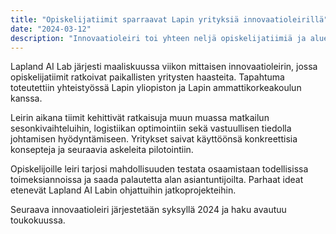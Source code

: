 ```yaml
---
title: "Opiskelijatiimit sparraavat Lapin yrityksiä innovaatioleirillä"
date: "2024-03-12"
description: "Innovaatioleiri toi yhteen neljä opiskelijatiimiä ja alueen yrityksiä ratkomaan matkailun ja logistiikan haasteita."
---
```


Lapland AI Lab järjesti maaliskuussa viikon mittaisen innovaatioleirin, jossa opiskelijatiimit ratkoivat paikallisten yritysten haasteita. Tapahtuma toteutettiin yhteistyössä Lapin yliopiston ja Lapin ammattikorkeakoulun kanssa.

Leirin aikana tiimit kehittivät ratkaisuja muun muassa matkailun sesonkivaihteluihin, logistiikan optimointiin sekä vastuullisen tiedolla johtamisen hyödyntämiseen. Yritykset saivat käyttöönsä konkreettisia konsepteja ja seuraavia askeleita pilotointiin.

Opiskelijoille leiri tarjosi mahdollisuuden testata osaamistaan todellisissa toimeksiannoissa ja saada palautetta alan asiantuntijoilta. Parhaat ideat etenevät Lapland AI Labin ohjattuihin jatkoprojekteihin.

Seuraava innovaatioleiri järjestetään syksyllä 2024 ja haku avautuu toukokuussa.
